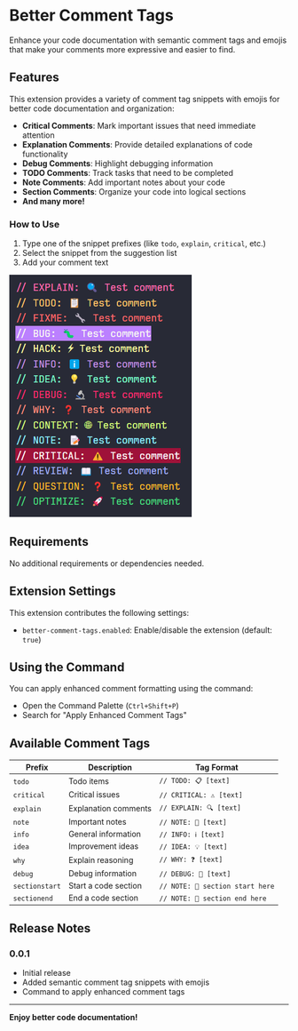 # Better Comment Tags

Enhance your code documentation with semantic comment tags and emojis that make your comments more expressive and easier to find.

## Features

This extension provides a variety of comment tag snippets with emojis for better code documentation and organization:

- **Critical Comments**: Mark important issues that need immediate attention
- **Explanation Comments**: Provide detailed explanations of code functionality
- **Debug Comments**: Highlight debugging information
- **TODO Comments**: Track tasks that need to be completed
- **Note Comments**: Add important notes about your code
- **Section Comments**: Organize your code into logical sections
- **And many more!**

### How to Use

1. Type one of the snippet prefixes (like `todo`, `explain`, `critical`, etc.)
2. Select the snippet from the suggestion list
3. Add your comment text

![Example of comment tags in action](images/comment-example.png)

## Requirements

No additional requirements or dependencies needed.

## Extension Settings

This extension contributes the following settings:

- `better-comment-tags.enabled`: Enable/disable the extension (default: `true`)

## Using the Command

You can apply enhanced comment formatting using the command:

- Open the Command Palette (`Ctrl+Shift+P`)
- Search for "Apply Enhanced Comment Tags"

## Available Comment Tags

| Prefix         | Description          | Tag Format                       |
| -------------- | -------------------- | -------------------------------- |
| `todo`         | Todo items           | `// TODO: 📋 [text]`             |
| `critical`     | Critical issues      | `// CRITICAL: ⚠️ [text]`         |
| `explain`      | Explanation comments | `// EXPLAIN: 🔍 [text]`          |
| `note`         | Important notes      | `// NOTE: 📝 [text]`             |
| `info`         | General information  | `// INFO: ℹ️ [text]`             |
| `idea`         | Improvement ideas    | `// IDEA: 💡 [text]`             |
| `why`          | Explain reasoning    | `// WHY: ❓ [text]`              |
| `debug`        | Debug information    | `// DEBUG: 🔬 [text]`            |
| `sectionstart` | Start a code section | `// NOTE: 📌 section start here` |
| `sectionend`   | End a code section   | `// NOTE: 🏁 section end here`   |

## Release Notes

### 0.0.1

- Initial release
- Added semantic comment tag snippets with emojis
- Command to apply enhanced comment tags

---

**Enjoy better code documentation!**
